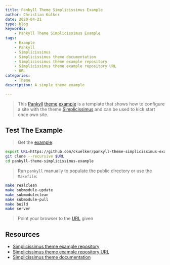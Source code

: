 ```yaml
---
title: Pankyll Theme Simplicissimus Example
author: Christian Külker
date: 2020-04-21
type: blog
keywords:
    - Pankyll Theme Simplicissimus Example
tags:
    - Example
    - Pankyll
    - Simplicissimus
    - Simplicissimus theme documentation
    - Simplicissimus theme example repository
    - Simplicissimus theme example repository URL
    - URL
categories:
    - Theme
description: A simple theme example

---
```


> This [Pankyll] [theme] [example] is a template that shows how to configure a
> site with the theme [Simplicissimus] and can be used to kick start once own
> site.

## Test The Example

> Get the [example]:

```bash
export URL=https://github.com/ckuelker/pankyll-theme-simplicissimus-example.git
git clone --recursive $URL
cd pankyll-theme-simplicissimus-example
```

> Run `pankyll` manually to populate the public directory or use the
> `Makefile`:

```bash
make realclean
make submodule-update
make submoduleclean
make submodule-pull
make build
make server
```

> Point your browser to the [URL] given

## Resources

* [Simplicissimus theme example repository]
* [Simplicissimus theme example repository URL]
* [Simplicissimus theme documentation]

[example]: /en_US/Example-Sites/
[Pankyll]: https://www.pankyll.org/
[Simplicissimus]: /en_US/Pankyll-Themes/pankyll-theme-simplicissimus.html
[Simplicissimus theme example]: /en_US/Example-Sites/pankyll-theme-simplicissimus-example.html
[Simplicissimus theme example repository]: https://github.com/ckuelker/pankyll-theme-simplicissimus-example/
[Simplicissimus theme example repository URL]: https://github.com/ckuelker/pankyll-theme-simplicissimus-example.git
[Simplicissimus theme documentation]: /en_US/Pankyll-Themes/pankyll-theme-simplicissimus.html
[theme]: /en_US/Pankyll-Themes/
[URL]: https://en.wikipedia.org/wiki/URL

